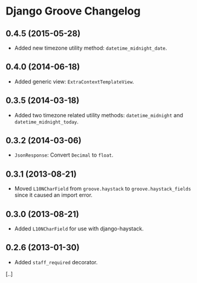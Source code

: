 # Django Groove Changelog

## 0.4.5 (2015-05-28)
* Added new timezone utility method: `datetime_midnight_date`.

## 0.4.0 (2014-06-18)
* Added generic view: `ExtraContextTemplateView`.

## 0.3.5 (2014-03-18)
* Added two timezone related utility methods: `datetime_midnight` and `datetime_midnight_today`.

## 0.3.2 (2014-03-06)
* `JsonResponse`: Convert `Decimal` to `float`.

## 0.3.1 (2013-08-21)
* Moved `L10NCharField` from `groove.haystack` to `groove.haystack_fields` since it caused an import error.

## 0.3.0 (2013-08-21)
* Added `L10NCharField` for use with django-haystack.

## 0.2.6 (2013-01-30)
* Added `staff_required` decorator.

[..]
